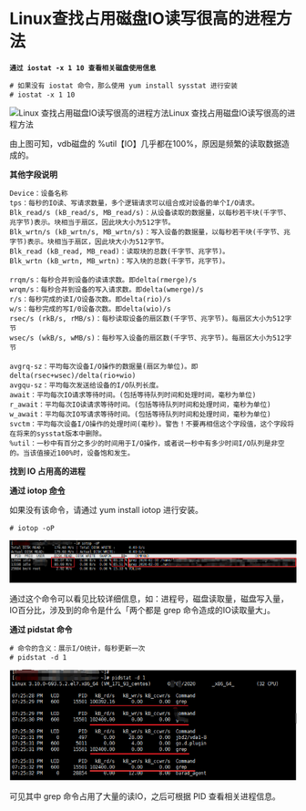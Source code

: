 # Linux查找占用磁盘IO读写很高的进程方法

**```通过 iostat -x 1 10 查看相关磁盘使用信息```**

```shell
# 如果没有 iostat 命令，那么使用 yum install sysstat 进行安装
# iostat -x 1 10
```

![Linux 查找占用磁盘IO读写很高的进程方法Linux 查找占用磁盘IO读写很高的进程方法](E:\learn\git\repository\笔记\java-note\java基础\jvm\排查实例\img\20200209001.png)

由上图可知，vdb磁盘的 %util【IO】几乎都在100%，原因是频繁的读取数据造成的。

**其他字段说明**

```
Device：设备名称
tps：每秒的IO读、写请求数量，多个逻辑请求可以组合成对设备的单个I/O请求。
Blk_read/s (kB_read/s, MB_read/s)：从设备读取的数据量，以每秒若干块(千字节、兆字节)表示。块相当于扇区，因此块大小为512字节。
Blk_wrtn/s (kB_wrtn/s, MB_wrtn/s)：写入设备的数据量，以每秒若干块(千字节、兆字节)表示。块相当于扇区，因此块大小为512字节。
Blk_read (kB_read, MB_read)：读取块的总数(千字节、兆字节)。
Blk_wrtn (kB_wrtn, MB_wrtn)：写入块的总数(千字节，兆字节)。

rrqm/s：每秒合并到设备的读请求数。即delta(rmerge)/s
wrqm/s：每秒合并到设备的写入请求数。即delta(wmerge)/s
r/s：每秒完成的读I/O设备次数。即delta(rio)/s
w/s：每秒完成的写I/0设备次数。即delta(wio)/s
rsec/s (rkB/s, rMB/s)：每秒读取设备的扇区数(千字节、兆字节)。每扇区大小为512字节
wsec/s (wkB/s, wMB/s)：每秒写入设备的扇区数(千字节、兆字节)。每扇区大小为512字节

avgrq-sz：平均每次设备I/O操作的数据量(扇区为单位)。即delta(rsec+wsec)/delta(rio+wio)
avgqu-sz：平均每次发送给设备的I/O队列长度。
await：平均每次IO请求等待时间。(包括等待队列时间和处理时间，毫秒为单位)
r_await：平均每次IO读请求等待时间。(包括等待队列时间和处理时间，毫秒为单位)
w_await：平均每次IO写请求等待时间。(包括等待队列时间和处理时间，毫秒为单位)
svctm：平均每次设备I/O操作的处理时间(毫秒)。警告！不要再相信这个字段值，这个字段将在将来的sysstat版本中删除。
%util：一秒中有百分之多少的时间用于I/O操作，或者说一秒中有多少时间I/O队列是非空的。当该值接近100%时，设备饱和发生。
```

**找到 IO 占用高的进程**

**通过 iotop [命令](https://www.linuxcool.com/)**

如果没有该命令，请通过 yum install iotop 进行安装。

```shell
# iotop -oP
```

![Linux 查找占用磁盘IO读写很高的进程方法Linux 查找占用磁盘IO读写很高的进程方法](.\img\20200209002.png)

通过这个命令可以看见比较详细信息，如：进程号，磁盘读取量，磁盘写入量，IO百分比，涉及到的命令是什么「两个都是 grep 命令造成的IO读取量大」。

**通过 pidstat 命令**

```shell
# 命令的含义：展示I/O统计，每秒更新一次
# pidstat -d 1
```

![Linux 查找占用磁盘IO读写很高的进程方法Linux 查找占用磁盘IO读写很高的进程方法](.\img\20200209003.png)

可见其中 grep 命令占用了大量的读IO，之后可根据 PID 查看相关进程信息。